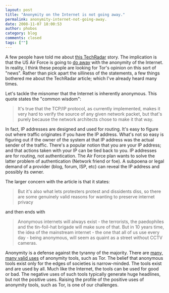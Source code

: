 ```yaml
---
layout: post
title: "Anonymity on the Internet is not going away."
permalink: anonymity-internet-not-going-away.
date: 2008-11-07 18:00:53
author: phobos
category: blog
comments: closed
tags: [""]
---
```


A few people have told me about [this TechRadar](http://www.techradar.com/news/computing/will-the-internet-always-be-anonymous--482519) story. The implication is that the US Air Force is going to [do away](https://www.fbo.gov/index?print_preview=1&s=opportunity&mode=form&id=e72854d6e3c1a044038563ef1e0fdfa6&tab=core&tabmode=list&cck=1&au=&ck=) with the anonymity of the Internet. In reality, I think these people are looking for Tor's opinion on this sort of "news". Rather than pick apart the silliness of the statements, a few things bothered me about the TechRadar article; which I've already heard many times.

Let's tackle the misnomer that the Internet is inherently anonymous. This quote states the "common wisdom":

> It's true that the TCP/IP protocol, as currently implemented, makes it very hard to verify the source of any given network packet, but that's purely because the network architects chose to make it that way.

In fact, IP addresses are designed and used for routing. It's easy to figure out where traffic originates if you have the IP address. What's not so easy is figuring out if the owner of the system at that IP address was the actual sender of the traffic. There's a popular notion that you are your IP address; and that actions taken with your IP can be tied back to you. IP addresses are for routing, not authentication. The Air Force plan wants to solve the latter problem of authentication (Network friend or foe). A subpoena or legal demand of a provider (blog, forum, ISP, etc) can reveal the IP address and possibly its owner.

The larger concern with the article is that it states:

> But it's also what lets protesters protest and dissidents diss, so there are some genuinely valid reasons for wanting to preserve internet privacy

and then ends with

<!-- more -->

> Anonymous internets will always exist - the terrorists, the paedophiles and the tin-foil-hat brigade will make sure of that. But in 10 years time, the idea of the mainstream internet - the one that all of us use every day - being anonymous, will seem as quaint as a street without CCTV cameras.

Anonymity is a defense against the tyranny of the majority. There are [many, many valid uses](https://www.torproject.org/torusers) of anonymity tools, such as Tor. The belief that anonymous tools exist only for the edges of societies is narrow-minded. The tools exist and are used by all. Much like the Internet, the tools can be used for good or bad. The negative uses of such tools typically generate huge headlines, but not the positive uses. Raising the profile of the positive uses of anonymity tools, such as Tor, is one of our challenges.
